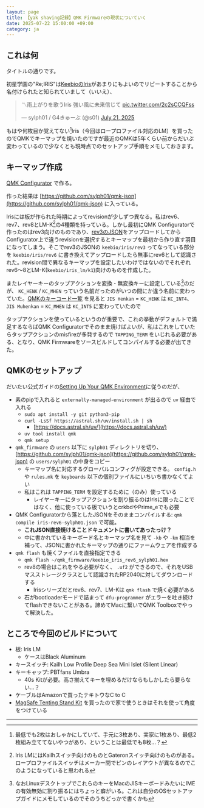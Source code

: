 ```yaml
---
layout: page
title: 【yak shaving記録】QMK Firmwareの現状についていく
date: 2025-07-22 15:00:00 +09:00
category: ja
---
```


## これは何

タイトルの通りです。

初星学園の"Re;IRIS"は[KeebioのIris](https://keeb.io/collections/iris-split-ergonomic-keyboard)があまりにもよいのでリピートすることから名付けられたと知られていまして（いいえ）、

<blockquote class="twitter-tweet"><p lang="ja" dir="ltr">〽雨上がりを歌うIris 強い風に未来信じて <a href="https://t.co/2c2sCCQFss">pic.twitter.com/2c2sCCQFss</a></p>&mdash; sylph01 / G4きゅーぶ (@s01) <a href="https://twitter.com/s01/status/1947122947316932852?ref_src=twsrc%5Etfw">July 21, 2025</a></blockquote> <script async src="https://platform.twitter.com/widgets.js" charset="utf-8"></script> 

もはや何枚目か覚えてない[^1]Iris（今回はロープロファイル対応のLM）を買ったのでQMKでキーマップを焼いたのですが最近のQMKは5年くらい前からだいぶ変わっているので少なくとも現時点でのセットアップ手順をメモしておきます。

[^1]: 最低でも2枚はおしゃかにしていて、手元に3枚あり、実家に1枚あり、最低2枚組み立ててないやつがあり、ということは最低でも8枚…？

## キーマップ作成

[QMK Configurator](https://config.qmk.fm/) で作る。

作った結果は [https://github.com/sylph01/qmk-json](https://github.com/sylph01/qmk-json) に入っている。

Irisには板が作られた時期によってrevisionが少しずつ異なる。私はrev6、rev7、rev8とLM-K[^2]の4種類を持っている。しかし最初にQMK Configuratorで作ったのはrev3向けのものであり、[rev3のJSON](https://github.com/sylph01/qmk-json/blob/master/iris-sylph01.json)をアップロードしてからConfigurator上で違うrevisionを選択するとキーマップを最初から作り直す羽目になってしまう。そこでrev3のJSONの `keebio/iris/rev3` ってなっている部分を `keebio/iris/rev6` に書き換えてアップロードしたら無事にrev6として認識された。revision間で異なるキーマップを設定したいわけではないのでそれぞれrev6〜8とLM-K(`keebio/iris_lm/k1`)向けのものを作成した。

[^2]: Iris LMにはKailhスイッチ向けのものとGateronスイッチ向けのものがある。ロープロファイルスイッチはメーカー間でピンのレイアウトが異なるのでこのようになっていると思われる

またレイヤーキーのタップアクションを変換・無変換キーに設定している[^3]のだが、 `KC_HENK` / `KC_MHEN` っていう名前だったのがいつの間にか違う名前に変わっていた。[QMKのキーコード一覧](https://docs.qmk.fm/keycodes_basic) を見ると `JIS Henkan` = `KC_HENK` は `KC_INT4`、 `JIS Muhenkan` = `KC_MHEN` は `KC_INT5` に変わっていたので

[^3]: なおLinuxデスクトップでこれらのキーをMacのJISキーボードみたいにIMEの有効無効に割り振るにはちょっと癖がいる。これは自分のOSセットアップガイドにメモしているのでそのうちどっかで書くかも

タップアクションを使っているというのが重要で、これの挙動がデフォルトで満足するならばQMK Configuratorでそのまま焼けばよいが、私はこれをしていたらタップアクションのmisfireが多発するので `TAPPING_TERM` をいじれる必要がある、となり、QMK Firmwareをソースビルドしてコンパイルする必要が出てきた。

## QMKのセットアップ

だいたい公式ガイドの[Setting Up Your QMK Environment](https://docs.qmk.fm/newbs_getting_started)に従うのだが、

- 素のpipで入れると `externally-managed-environment` が出るので `uv` 経由で入れる
    - `sudo apt install -y git python3-pip`
    - `curl -LsSf https://astral.sh/uv/install.sh | sh`
        - [https://docs.astral.sh/uv/](https://docs.astral.sh/uv/)
    - `uv tool install qmk`
    - `qmk setup`
- `qmk_firmware` の `users` 以下に `sylph01` ディレクトリを切り、[https://github.com/sylph01/qmk-json](https://github.com/sylph01/qmk-json) の `users/sylph01` の中身をコピー
    - キーマップ名に対応するグローバルコンフィグが設定できる。 `config.h` や `rules.mk` を `keyboards` 以下の個別ファイルにいちいち書かなくてよい
    - 私はこれは `TAPPING_TERM` を設定するために（のみ）使っている
        - レイヤーキーにタップアクションを割り振るのはIrisに限ったことではなく、他に使っている板でいうとcrkbdやPrime_eでも必要
- QMK Configuratorから落としたJSONをそのままコンパイルする: `qmk compile iris-rev6-sylph01.json` で可能。
    - **これJSON直接焼けることドキュメントに書いてあったっけ？**    
    - 中に書かれているキーボード名とキーマップ名を見て `-kb` や `-km` 相当を補って、JSONに書かれたキーマップの通りにファームウェアを作成する
- `qmk flash` も焼くファイルを直接指定できる
    - `qmk flash ~/qmk_firmware/keebio_iris_rev6_sylph01.hex`
    - rev8の場合はこれをやる必要がなく、 `.uf2` ができるので、それをUSBマスストレージクラスとして認識されたRP2040に対してダウンロードする
        - Irisシリーズだとrev6、rev7、LM-Kは `qmk flash` で焼く必要がある
    - 石がbootloaderモードで詰まって `dfu-programmer` がエラーを吐き続けてflashできないことがある。諦めてMacに繋いでQMK Toolboxでやって解決した。

## ところで今回のビルドについて

- 板: Iris LM
    - ケースはBlack Aluminum
- キースイッチ: Kailh Low Profile Deep Sea Mini Islet (Silent Linear)
- キーキャップ: PBTfans Umbra
    - 40s Kitが必要。高さ揃えてキーを埋めるだけならもしかしたら要らない…？
- ケーブルはAmazonで買ったテキトウなC to C
- [MagSafe Tenting Stand Kit](https://keeb.io/products/magnetic-magsafe-tenting-stand-kit-for-split-keyboard-r2) を買ったので家で使うときはそれを使って角度をつけている

----